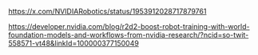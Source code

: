 https://x.com/NVIDIARobotics/status/1953912028717879761

https://developer.nvidia.com/blog/r2d2-boost-robot-training-with-world-foundation-models-and-workflows-from-nvidia-research/?ncid=so-twit-558571-vt48&linkId=100000377150049
